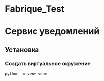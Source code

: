 # Fabrique_Test
# Сервис уведомлений


## Установка
### Создать виртуальное окружение
```shell
python -m venv venv
```
